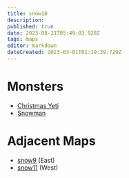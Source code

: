 ```yaml
---
title: snow10
description: 
published: true
date: 2023-08-21T05:49:03.928Z
tags: maps
editor: markdown
dateCreated: 2023-03-01T01:19:39.729Z
---
```


# Monsters
 * [Christmas Yeti](/monsters/christmas-yeti)
 * [Snowman](/monsters/snowman)

# Adjacent Maps
 * [snow9](/maps/snow9) (East)
 * [snow11](/maps/snow11) (West)
